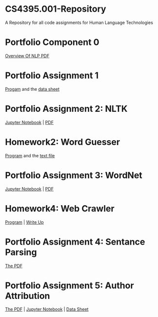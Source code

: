 # CS4395.001-Repository
A Repository for all code assignments for Human Language Technologies

# Portfolio Component 0

[Overview Of NLP PDF](Overview_of_NLP.pdf)

# Portfolio Assignment 1

[Progam](Homework1/PersonProducer.py) and the [data sheet](Homework1/data/data.csv)
 
# Portfolio Assignment 2: NLTK
 
[Jupyter Notebook](Porfolio_Assignment2/Portfolio_Assignment2-ajc200002.ipynb)   |    [PDF](Porfolio_Assignment2/Portfolio_Assignment2-ajc200002.pdf)

# Homework2: Word Guesser

[Program](Homework2/WordGuesser.py) and the [text file](Homework2/anat19.txt)

# Portfolio Assignment 3: WordNet

[Jupyter Notebook](Portfolio_Assignment3/WordNet.ipynb)   |    [PDF](Portfolio_Assignment3/Portfolio_Assignment3-ajc200002.pdf)

# Homework4: Web Crawler
[Program](Homework4/WebCrawler.py) | [Write Up](Homework4/Homework4_Write_Up.docx)

# Portfolio Assignment 4: Sentance Parsing
[The PDF](Portfolio_Assignment4/Sentence_Parsing.pdf)

# Portfolio Assignment 5: Author Attribution
[The PDF](Portfolio_Assignment5/AuthorAttribution.pdf)    |    [Jupyter Notebook](Portfolio_Assignment5/AuthorAttribution.ipynb)    |     [Data Sheet](Portfolio_Assignment5/federalist.csv)
